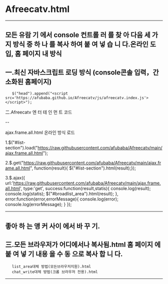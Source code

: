 # Afreecatv.html

------------------------------------------------------------------------------------------------------------------------

모든 유람 기 에서 console 컨트롤 러 를 찾 아 다음 세 가지 방식 중 하 나 를 복사 하여 붙 여 넣 습 니 다.온라인 도입, 홈 페이지 내 방식
--
一.최신 자바스크립트 로딩 방식 (console콘솔 입력，간소화된 홈페이지)
--
       $("head").append("<script src='https://afubaba.github.io/Afreecatv/js/afreecatv.index.js'></script>");
       

二.Afreecatv 엔 터 테 인 먼 트 코드
      
--


ajax.frame.all.html 온라인 방식 로드

1.$("#list-section").load("https://raw.githubusercontent.com/afubaba/Afreecatv/main/ajax.frame.all.html");


2.$.get("https://raw.githubusercontent.com/afubaba/Afreecatv/main/ajax.frame.all.html", function(result){ $("#list-section").html(result);});

3.$.ajax({
        url:'https://raw.githubusercontent.com/afubaba/Afreecatv/main/ajax.frame.all.html',
        type:'get',
        success:function(result,statis){
            console.log(result);
            console.log(statis);
            $("#broadlist_area").html(result);
        },
        error:function(error,errorMessage){
            console.log(error);
            console.log(errorMessage);
        }
    });




------------------------------------------------------------------------------------------------------------------------
 좋아 하 는 앵 커 사이 에서 바 꾸 기.
 --
三.모든 브라우저가 어디에서나 복사됨.html 홈 페이지 에 붙 여 넣 기 내용 을 수 동 으로 복사 합 니 다.
------------------------------------------------------------------------------------------------------------------------

  
  
       list_area대체 방법(모든브라우저지원).html
       chat_write대체 방법(크롬 브라우저 전용).html
       
 ------------------------------------------------------------------------------------------------------------------------       


